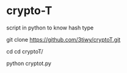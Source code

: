 # crypto-T
script in python to know hash type 



  git clone https://github.com/3tiwy/cryptoT.git
  
  cd cd cryptoT/
  
  python cryptot.py
